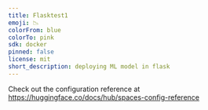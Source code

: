 ```yaml
---
title: Flasktest1
emoji: 📉
colorFrom: blue
colorTo: pink
sdk: docker
pinned: false
license: mit
short_description: deploying ML model in flask
---
```


Check out the configuration reference at https://huggingface.co/docs/hub/spaces-config-reference
